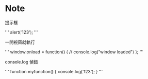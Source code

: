 # Note

提示框

'''
  alert('123');
'''

一開視窗就執行

'''
  window.onload = function() 
    {
      // console.log("window loaded")
    };
'''

console.log 偵錯

'''
  function myfunction()
    {
    console.log('123');
    }
'''
